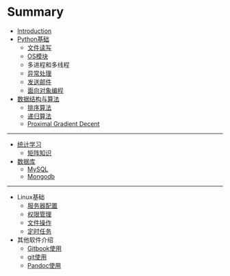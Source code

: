 # Summary

* [Introduction](README.md)
* [Python基础](Python/readme.md)
    * [文件读写](Python/files.md)
    * [OS模块](Python/OS.md)
    * 多进程和多线程
    * [异常处理](Python/Exception.md)
    * [发送邮件](Python/Email.md)
    * [面向对象编程](Python/OOP.md)
* [数据结构与算法](DSA/readme.md)
    * [排序算法](DSA/sort.md)
    * [递归算法](DSA/递归算法.md)
    * [Proximal Gradient Decent](DSA/Proximal.md)

-----
* [统计学习](Statistical_Learning/Readme.md)
    * [矩阵知识](Statistical_Learning/Matrix.md)
* [数据库](DSA/readme.md)
    * [MySQL](Database/MySQL.md)
    * [Mongodb](Database/Mongodb.md)

-----
* Linux基础
    * [服务器配置](Linux/Initial_Configureation.md)
    * [权限管理](Linux/Authorization.md)
    * [文件操作](Linux/files.md)
    * [定时任务](Linux/crontab.md)
* 其他软件介绍
    * [Gitbook使用](Other/Gitbook.md)
    * [git使用](Other/git.md)
    * [Pandoc使用](Other/pandoc.md)

